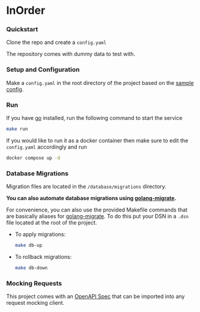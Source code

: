 # InOrder

### Quickstart

Clone the repo and create a `config.yaml`


The repository comes with dummy data to test with.



### Setup and Configuration

Make a `config.yaml` in the root directory of the project based on the [sample config](https://github.com/TanmayArya-1p/MVCAssignment/blob/main/sample.config.yaml).

### Run


If you have [go](go.dev) installed, run the following command to start the service
```bash
make run
```

If you would like to run it as a docker container then make sure to edit the `config.yaml` accordingly and run

```bash
docker compose up -d
```
### Database Migrations

Migration files are located in the `/database/migrations` directory.

**You can also automate database migrations using [golang-migrate](https://github.com/golang-migrate/migrate).**

For convenience, you can also use the provided Makefile commands that are basically aliases for [golang-migrate](https://github.com/golang-migrate/migrate). To do this put your DSN in a `.dsn` file located at the root of the project.

- To apply migrations:
    ```bash
    make db-up
    ```
- To rollback migrations:
    ```bash
    make db-down
    ```

### Mocking Requests

This project comes with an [OpenAPI Spec](https://github.com/TanmayArya-1p/MVCAssignment/blob/main/openapi.json) that can be imported into any request mocking client.

